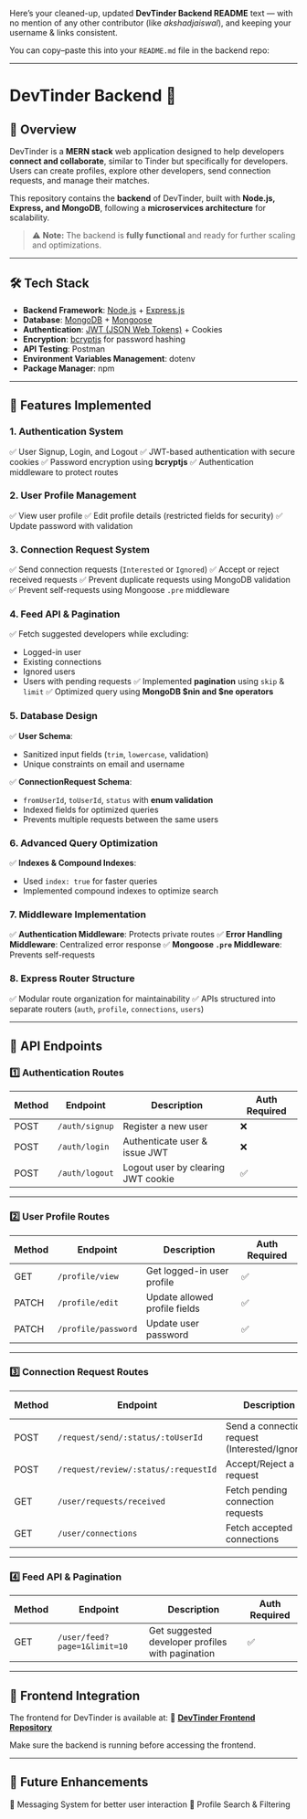 Here’s your cleaned-up, updated **DevTinder Backend README** text — with no mention of any other contributor (like *akshadjaiswal*), and keeping your username & links consistent.

You can copy–paste this into your `README.md` file in the backend repo:

---

# DevTinder Backend 🚀

## 📌 Overview

DevTinder is a **MERN stack** web application designed to help developers **connect and collaborate**, similar to Tinder but specifically for developers. Users can create profiles, explore other developers, send connection requests, and manage their matches.

This repository contains the **backend** of DevTinder, built with **Node.js, Express, and MongoDB**, following a **microservices architecture** for scalability.

> ⚠️ **Note:** The backend is **fully functional** and ready for further scaling and optimizations.

---

## 🛠️ Tech Stack

* **Backend Framework**: [Node.js](https://nodejs.org/en) + [Express.js](https://expressjs.com/)
* **Database**: [MongoDB](https://www.mongodb.com/) + [Mongoose](https://mongoosejs.com/)
* **Authentication**: [JWT (JSON Web Tokens)](https://jwt.io/) + Cookies
* **Encryption**: [bcryptjs](https://www.npmjs.com/package/bcryptjs) for password hashing
* **API Testing**: Postman
* **Environment Variables Management**: dotenv
* **Package Manager**: npm

---

## 🔑 Features Implemented

### **1. Authentication System**

✅ User Signup, Login, and Logout
✅ JWT-based authentication with secure cookies
✅ Password encryption using **bcryptjs**
✅ Authentication middleware to protect routes

### **2. User Profile Management**

✅ View user profile
✅ Edit profile details (restricted fields for security)
✅ Update password with validation

### **3. Connection Request System**

✅ Send connection requests (`Interested` or `Ignored`)
✅ Accept or reject received requests
✅ Prevent duplicate requests using MongoDB validation
✅ Prevent self-requests using Mongoose `.pre` middleware

### **4. Feed API & Pagination**

✅ Fetch suggested developers while excluding:

* Logged-in user
* Existing connections
* Ignored users
* Users with pending requests
  ✅ Implemented **pagination** using `skip` & `limit`
  ✅ Optimized query using **MongoDB \$nin and \$ne operators**

### **5. Database Design**

✅ **User Schema**:

* Sanitized input fields (`trim`, `lowercase`, validation)
* Unique constraints on email and username

✅ **ConnectionRequest Schema**:

* `fromUserId`, `toUserId`, `status` with **enum validation**
* Indexed fields for optimized queries
* Prevents multiple requests between the same users

### **6. Advanced Query Optimization**

✅ **Indexes & Compound Indexes**:

* Used `index: true` for faster queries
* Implemented compound indexes to optimize search

### **7. Middleware Implementation**

✅ **Authentication Middleware**: Protects private routes
✅ **Error Handling Middleware**: Centralized error response
✅ **Mongoose `.pre` Middleware**: Prevents self-requests

### **8. Express Router Structure**

✅ Modular route organization for maintainability
✅ APIs structured into separate routers (`auth`, `profile`, `connections`, `users`)

---

## 🚀 API Endpoints

### **1️⃣ Authentication Routes**

| Method | Endpoint       | Description                        | Auth Required |
| ------ | -------------- | ---------------------------------- | ------------- |
| POST   | `/auth/signup` | Register a new user                | ❌             |
| POST   | `/auth/login`  | Authenticate user & issue JWT      | ❌             |
| POST   | `/auth/logout` | Logout user by clearing JWT cookie | ✅             |

---

### **2️⃣ User Profile Routes**

| Method | Endpoint            | Description                   | Auth Required |
| ------ | ------------------- | ----------------------------- | ------------- |
| GET    | `/profile/view`     | Get logged-in user profile    | ✅             |
| PATCH  | `/profile/edit`     | Update allowed profile fields | ✅             |
| PATCH  | `/profile/password` | Update user password          | ✅             |

---

### **3️⃣ Connection Request Routes**

| Method | Endpoint                             | Description                                    | Auth Required |
| ------ | ------------------------------------ | ---------------------------------------------- | ------------- |
| POST   | `/request/send/:status/:toUserId`    | Send a connection request (Interested/Ignored) | ✅             |
| POST   | `/request/review/:status/:requestId` | Accept/Reject a request                        | ✅             |
| GET    | `/user/requests/received`            | Fetch pending connection requests              | ✅             |
| GET    | `/user/connections`                  | Fetch accepted connections                     | ✅             |

---

### **4️⃣ Feed API & Pagination**

| Method | Endpoint                     | Description                                      | Auth Required |
| ------ | ---------------------------- | ------------------------------------------------ | ------------- |
| GET    | `/user/feed?page=1&limit=10` | Get suggested developer profiles with pagination | ✅             |

---

## 🔗 Frontend Integration

The frontend for DevTinder is available at:
🔗 **[DevTinder Frontend Repository](https://github.com/ritikrajkvs/devTinder-frontend)**

Make sure the backend is running before accessing the frontend.

---

## 📌 Future Enhancements

🔹 Messaging System for better user interaction
🔹 Profile Search & Filtering

